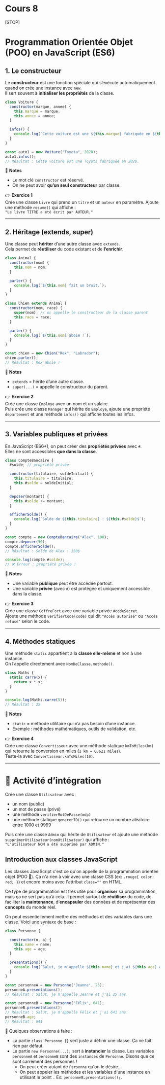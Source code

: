 # Cours 8

[STOP]

<!-- [Retour sur l'examen : Codepen](https://codepen.io/tim-momo/pen/BaXZLqK) -->

<!-- ## Retour sur la partie Bootstrap de l'examen

* [`col-sm-4`](./cours03.md#systeme-de-grille-grid-system)
* [`order-last`](./cours03.md#ordre-css)
* [`d-none`](./cours04.md#display)
* [`d-sm-block`](./cours04.md#display) -->

<!-- ## Retour sur la partie JavaScript de l'examen

Les étapes à suivre pour compléter l'exercice :

1. On ajoute des variables qui nous servent à compter.
1. On fait juste un fruit pour commencer
1. On ajoute une fonction pour les tâches répétitives (incrémentation du total et validation du clique de chaque fruit)
1. Finalement, on copie/colle l'eventListener pour chaque fruit. -->

# Programmation Orientée Objet (POO) en JavaScript (ES6)

## 1. Le constructeur

Le **constructeur** est une fonction spéciale qui s’exécute automatiquement quand on crée une instance avec `new`.  
Il sert souvent à **initialiser les propriétés** de la classe.

```js
class Voiture {
  constructor(marque, annee) {
    this.marque = marque;
    this.annee = annee;
  }

  infos() {
    console.log(`Cette voiture est une ${this.marque} fabriquée en ${this.annee}.`);
  }
}

const auto1 = new Voiture("Toyota", 2020);
auto1.infos();
// Résultat : Cette voiture est une Toyota fabriquée en 2020.
```

📝 **Notes**
- Le mot clé `constructor` est réservé.
- On ne peut avoir **qu’un seul constructeur** par classe.

👉 **Exercice 1**  
Crée une classe `Livre` qui prend un `titre` et un `auteur` en paramètre. Ajoute une méthode `resume()` qui affiche :  
`"Le livre TITRE a été écrit par AUTEUR."`


---

## 2. Héritage (extends, super)

Une classe peut **hériter** d’une autre classe avec `extends`.  
Cela permet de **réutiliser** du code existant et de **l’enrichir**.

```js
class Animal {
  constructor(nom) {
    this.nom = nom;
  }

  parler() {
    console.log(`${this.nom} fait un bruit.`);
  }
}

class Chien extends Animal {
  constructor(nom, race) {
    super(nom); // on appelle le constructeur de la classe parent
    this.race = race;
  }

  parler() {
    console.log(`${this.nom} aboie !`);
  }
}

const chien = new Chien("Rex", "Labrador");
chien.parler();
// Résultat : Rex aboie !
```

📝 **Notes**
- `extends` = hérite d’une autre classe.
- `super(...)` = appelle le constructeur du parent.

👉 **Exercice 2**  
Crée une classe `Employe` avec un nom et un salaire.  
Puis crée une classe `Manager` qui hérite de `Employe`, ajoute une propriété `departement` et une méthode `infos()` qui affiche toutes les infos.


---

## 3. Variables publiques et privées

En JavaScript (ES6+), on peut créer des **propriétés privées** avec `#`.  
Elles ne sont accessibles **que dans la classe**.

```js
class CompteBancaire {
  #solde; // propriété privée

  constructor(titulaire, soldeInitial) {
    this.titulaire = titulaire;
    this.#solde = soldeInitial;
  }

  deposer(montant) {
    this.#solde += montant;
  }

  afficherSolde() {
    console.log(`Solde de ${this.titulaire} : ${this.#solde}$`);
  }
}

const compte = new CompteBancaire("Alex", 100);
compte.deposer(50);
compte.afficherSolde();
// Résultat : Solde de Alex : 150$

console.log(compte.#solde); 
// ❌ Erreur : propriété privée !
```

📝 **Notes**
- Une variable **publique** peut être accédée partout.
- Une variable **privée** (avec `#`) est protégée et uniquement accessible dans la classe.

👉 **Exercice 3**  
Crée une classe `CoffreFort` avec une variable privée `#codeSecret`.  
Ajoute une méthode `verifierCode(code)` qui dit `"Accès autorisé"` ou `"Accès refusé"` selon le code.


---

## 4. Méthodes statiques

Une méthode `static` appartient à la **classe elle-même** et non à une instance.  
On l’appelle directement avec `NomDeClasse.methode()`.

```js
class Maths {
  static carre(x) {
    return x * x;
  }
}

console.log(Maths.carre(5));
// Résultat : 25
```

📝 **Notes**
- `static` = méthode utilitaire qui n’a pas besoin d’une instance.
- Exemple : méthodes mathématiques, outils de validation, etc.

👉 **Exercice 4**  
Crée une classe `Convertisseur` avec une méthode statique `kmToMiles(km)` qui retourne la conversion en miles (`1 km = 0.621 miles`).  
Teste-la avec `Convertisseur.kmToMiles(10)`.


---

# 🚀 Activité d’intégration

Crée une classe `Utilisateur` avec :
- un nom (public)
- un mot de passe (privé)
- une méthode `verifierMotDePasse(mdp)`
- une méthode statique `genererID()` qui retourne un nombre aléatoire entre 1000 et 9999

Puis crée une classe `Admin` qui hérite de `Utilisateur` et ajoute une méthode `supprimerUtilisateur(nomUtilisateur)` qui affiche :  
`"L'utilisateur NOM a été supprimé par ADMIN."`



## Introduction aux classes JavaScript

Les classes JavaScript c'est ce qu'on appelle de la programmation orientée objet (POO 💩). Ça n'a rien à voir avec une classe CSS (ex: `.rouge{ color: red; }`) et encore moins avec l'attribut `class=""` en HTML.

Ce type de programmation est très utile pour **organiser** sa programmation, mais ça ne sert pas qu’à cela. Il permet surtout de **réutiliser** du code, de faciliter la **maintenance**, d’**encapsuler** des données et de représenter des **concepts** du monde réel.

On peut essentiellement mettre des méthodes et des variables dans une classe. Voici une syntaxe de base :

```js
class Personne {

  constructor(n, a) {
    this.name = name;
    this.age = age;
  }

  presentations() {
    console.log(`Salut, je m'appelle ${this.name} et j'ai ${this.age} ans.`);
  }
}

const personneA = new Personne('Jeanne', 25);
personneA.presentations();
// Résultat : Salut, je m'appelle Jeanne et j'ai 25 ans.

const personneB = new Personne('Félix', 641);
personneB.presentations();
// Résultat : Salut, je m'appelle Félix et j'ai 641 ans.
personneB.age;
// Résultat : 641
```

🧐 Quelques observations à faire :

* La partie `class Personne {}` sert juste à définir une classe. Ça ne fait rien par défaut.
* La partie `new Personne(...);` sert à **instancier** la classe. Les variables `personneA` et `personneB` sont des `instances` de `Personne`. Disons que ce sont carrément des personnes !
  * On peut créer autant de `Personne` qu'on le désire.
  * On peut appeler les méthodes et les variables d'une instance en utilisant le point `.` Ex: `personneB.presentations();`.

